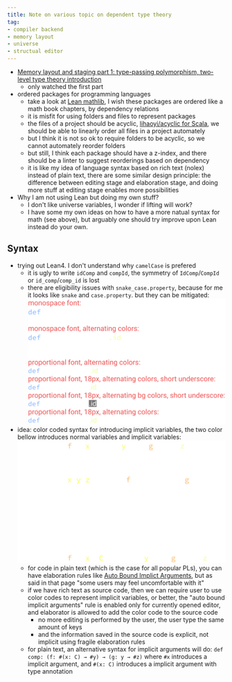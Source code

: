 ```yaml
---
title: Note on various topic on dependent type theory
tag:
- compiler backend
- memory layout
- universe
- structual editor
---
```


* [Memory layout and staging part 1: type-passing polymorphism, two-level type theory introduction](https://www.youtube.com/watch?v=OmNqXP9Hp_A&t=1725s)
  * only watched the first part
* ordered packages for programming languages
  * take a look at [Lean mathlib](https://github.com/leanprover-community/mathlib/tree/master/src), I wish these packages are ordered like a math book chapters, by dependency relations
  * it is misfit for using folders and files to represent packages
  * the files of a project should be acyclic, [lihaoyi/acyclic for Scala](https://github.com/lihaoyi/acyclic), we should be able to linearly order all files in a project automately
  * but I think it is not so ok to require folders to be acyclic, so we cannot automately reorder folders
  * but still, I think each package should have a z-index, and there should be a linter to suggest reorderings based on dependency
  * it is like my idea of language syntax based on rich text (nolex) instead of plain text, there are some similar design principle: the difference between editing stage and elaboration stage, and doing more stuff at editing stage enables more possibilities
* Why I am not using Lean but doing my own stuff?
  * I don't like universe variables, I wonder if lifting will work?
  * I have some my own ideas on how to have a more natual syntax for math (see above), but arguably one should try improve upon Lean instead do your own.

## Syntax

* trying out Lean4. I don't understand why `camelCase` is prefered
  * it is ugly to write `idComp` and `compId`, the symmetry of `IdComp`/`CompId` or `id_comp`/`comp_id` is lost
  * there are eligibility issues with `snake_case.property`, because for me it looks like `snake` and `case.property`. but they can be mitigated:  
    ![](2021-01-17_demo.svg)
* idea: color coded syntax for introducing implicit variables, the two color bellow introduces normal variables and implicit variables:  
    ![](2021-01-17_demo_color_code.svg)
  * for code in plain text (which is the case for all popular PLs), you can have elaboration rules like [Auto Bound Implict Arguments](https://leanprover.github.io/lean4/doc/autobound.html#auto-bound-implict-arguments), but as said in that page "some users may feel uncomfortable with it"
  * if we have rich text as source code, then we can require user to use color codes to represent implicit variables, or better, the "auto bound implicit arguments" rule is enabled only for currently opened editor, and elaborator is allowed to add the color code to the source code
    * no more editing is performed by the user, the user type the same amount of keys
    * and the information saved in the source code is explicit, not implicit using fragile elaboration rules
  * for plain text, an alternative syntax for implicit arguments will do: `def comp: (f: #(x: C) → #y) → (g: y → #z)` where `#x` introduces a implicit argument, and `#(x: C)` introduces a implicit argument with type annotation